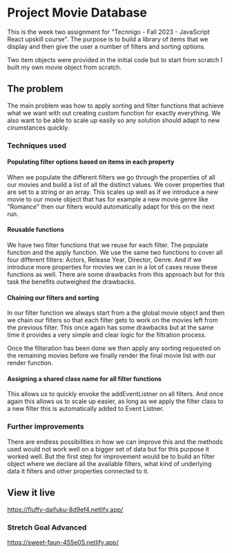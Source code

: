 # Project Movie Database

This is the week two assignment for "Tecnnigo - Fall 2023 - JavaScript React upskill course". The purpose is to build a library of items that we display and then give the user a number of filters and sorting options.

Two item objects were provided in the initial code but to start from scratch I built my own movie object from scratch.

## The problem

The main problem was how to apply sorting and filter functions that achieve what we want with out creating custom function for exactly everything. We also want to be able to scale up easily so any solution should adapt to new cirumstances quickly.

### Techniques used
#### Populating filter options based on items in each property
When we populate the different filters we go through the properties of all our movies and build a list of all the distinct values. We cover properties that are set to a string or an array. This scales up well as if we introduce a new movie to our movie object that has for example a new movie genre like "Romance" then our filters would automatically adapt for this on the next run.

#### Reusable functions
We have two filter functions that we reuse for each filter. The populate function and the apply function. We use the same two functions to cover all four different filters: Actors, Release Year, Director, Genre. And if we introduce more properties for movies we can in a lot of cases reuse these functions as well. There are some drawbacks from this approach but for this task the benefits outweighed the drawbacks.

#### Chaining our filters and sorting
In our filter function we always start from a the global movie object and then we chain our filters so that each filter gets to work on the movies left from the previous filter. This once again has some drawbacks but at the same time it provides a very simple and clear logic for the filtration process.

Once the filteration has been done we then apply any sorting requested on the remaining movies before we finally render the final movie list with our render function.

#### Assigning a shared class name for all filter functions
This allows us to quickly envoke the addEventListner on all filters. And once again this allows us to scale up easier, as long as we apply the filter class to a new filter this is automatically added to Event Listner.

### Further improvements
There are endless possibilities in how we can improve this and the methods used would not work well on a bigger set of data but for this purpose it worked well. But the first step for improvement would be to build an filter object where we declare all the available filters, what kind of underlying data it filters and other properties connected to it.

## View it live
https://fluffy-daifuku-8d9ef4.netlify.app/

### Stretch Goal Advanced
https://sweet-faun-455e05.netlify.app/
